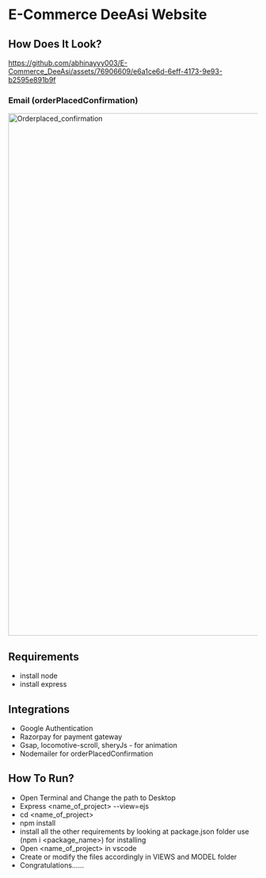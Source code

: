 # E-Commerce DeeAsi Website

## How Does It Look?
https://github.com/abhinayyy003/E-Commerce_DeeAsi/assets/76906609/e6a1ce6d-6eff-4173-9e93-b2595e891b9f

### Email (orderPlacedConfirmation)
<img width="1053" alt="Orderplaced_confirmation" src="https://github.com/abhinayyy003/E-Commerce_DeeAsi/assets/76906609/cba82421-aac8-4fe4-9f46-e86c4d05808a">

## Requirements
- install node
- install express

## Integrations 
- Google Authentication
- Razorpay for payment gateway
- Gsap, locomotive-scroll, sheryJs - for animation
- Nodemailer for orderPlacedConfirmation

## How To Run?
- Open Terminal and Change the path to Desktop
- Express <name_of_project> --view=ejs
- cd <name_of_project>
- npm install
- install all the other requirements by looking at package.json folder use (npm i <package_name>) for installing
- Open <name_of_project> in vscode
- Create or modify the files accordingly in VIEWS and MODEL folder
- Congratulations......


